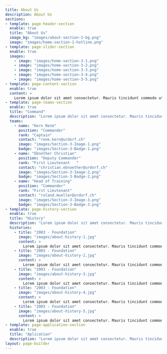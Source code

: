 ```yaml
---
title: About Us
description: About Us
sections:
- template: page-header-section
  enable: true
  title: "About Us"
  image_bg: "images/about-section-1-bg.png"
  image: "images/home-section-1-hotline.png"
- template: page-slider-section
  enable: true
  images:
    - image: "images/home-section-3-1.png"
    - image: "images/home-section-3-2.png"
    - image: "images/home-section-3-3.png"
    - image: "images/home-section-3-4.png"
    - image: "images/home-section-3-5.png"
- template: page-content-section
  enable: true
  content: >
    Lorem ipsum dolor sit amet consectetur. Mauris tincidunt commodo ut est phasellus. Vulputate lectus vitae suscipit risus non adipiscing cursus malesuada orci. Sed consectetur augue faucibus ut neque turpis ipsum. Gravida eu elit sapien nisi dignissim vehicula. Lorem ipsum dolor sit amet consectetur. Mauris tincidunt commodo ut est phasellus.
- template: page-teams-section
  enable: true
  title: "Command"
  description: "Lorem ipsum dolor sit amet consectetur. Mauris tincidunt commodo ut est phasellus. Vulputate lectus vitae suscipit ris"
  teams:
    - name: "Kern René"
      position: "Commander"
      rank: "Captain"
      contact: "rene.kern@urdorf.ch"
      image: "images/Section-3-Image-1.png"
      badge: "images/Section-3-Badge-1.png"
    - name: "Ebnöther Christian"
      position: "Deputy Commander"
      rank: "First Lieutenant	"
      contact: "christian.ebnoether@urdorf.ch"
      image: "images/Section-3-Image-2.png"
      badge: "images/Section-3-Badge-2.png"
    - name: "Head of Training"
      position: "Commander"
      rank: "First Lieutenant"
      contact: "roland.mueller@urdorf.ch"
      image: "images/Section-3-Image-3.png"
      badge: "images/Section-3-Badge-3.png"
- template: page-history-section
  enable: true
  title: "History"
  description: "Lorem ipsum dolor sit amet consectetur. Mauris tincidunt commodo ut est phasellus. Vulputate lectus vitae suscipit risus non adipiscing cursus malesuada orci. Sed consectetur augue faucibus ut neque turpis ipsum. Gravida eu elit sapien nisi dignissim vehicula. Lorem ipsum dolor sit amet consectetur."
  histories:
    - title: "2003 - Foundation"
      image: "images/about-history-1.jpg"
      content: >
        Lorem ipsum dolor sit amet consectetur. Mauris tincidunt commodo ut est phasellus. Vulputate lectus vitae suscipit risus non adipiscing cursus malesuada orci. Sed consectetur augue faucibus ut neque turpis i
    - title: "2003 - Foundation"
      image: "images/about-history-2.jpg"
      content: >
        Lorem ipsum dolor sit amet consectetur. Mauris tincidunt commodo ut est phasellus. Vulputate lectus vitae suscipit risus non adipiscing cursus malesuada orci. Sed consectetur augue faucibus ut neque turpis i
    - title: "2003 - Foundation"
      image: "images/about-history-3.jpg"
      content: >
        Lorem ipsum dolor sit amet consectetur. Mauris tincidunt commodo ut est phasellus. Vulputate lectus vitae suscipit risus non adipiscing cursus malesuada orci. Sed consectetur augue faucibus ut neque turpis i
    - title: "2003 - Foundation"
      image: "images/about-history-4.jpg"
      content: >
        Lorem ipsum dolor sit amet consectetur. Mauris tincidunt commodo ut est phasellus. Vulputate lectus vitae suscipit risus non adipiscing cursus malesuada orci. Sed consectetur augue faucibus ut neque turpis i
    - title: "2003 - Foundation"
      image: "images/about-history-5.jpg"
      content: >
        Lorem ipsum dolor sit amet consectetur. Mauris tincidunt commodo ut est phasellus. Vulputate lectus vitae suscipit risus non adipiscing cursus malesuada orci. Sed consectetur augue faucibus ut neque turpis i
- template: page-application-section
  enable: true
  title: "Aplication"
  description: "Lorem ipsum dolor sit amet consectetur. Mauris tincidunt commodo ut est phasellus. Vulputate lectus vitae suscipit ris"
layout: page-builder
---
```

